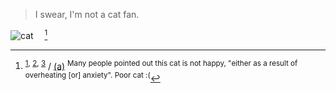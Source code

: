 > I swear, I'm not a cat fan.

![cat](https://libreddit.spike.codes/img/4bgl195ucoy71.gif)  [^1]

[^1]: <sup>[1][1], [2][2], [3][3]</sup> / [(a)][a] <sup>Many people pointed out this cat is not happy, "either as a result of overheating [or] anxiety". Poor cat :(</sup>

[1]: https://reddit.com/r/shitposting/comments/q8uwwu/d/
[2]: https://www.reddit.com/r/gifs/comments/qqj7lh/d/
[3]: https://tenor.com/view/cat-gif-25013028

[a]: https://www.reddit.com/r/gifs/comments/qqj7lh/comment/hk0l3fy/?context=3

